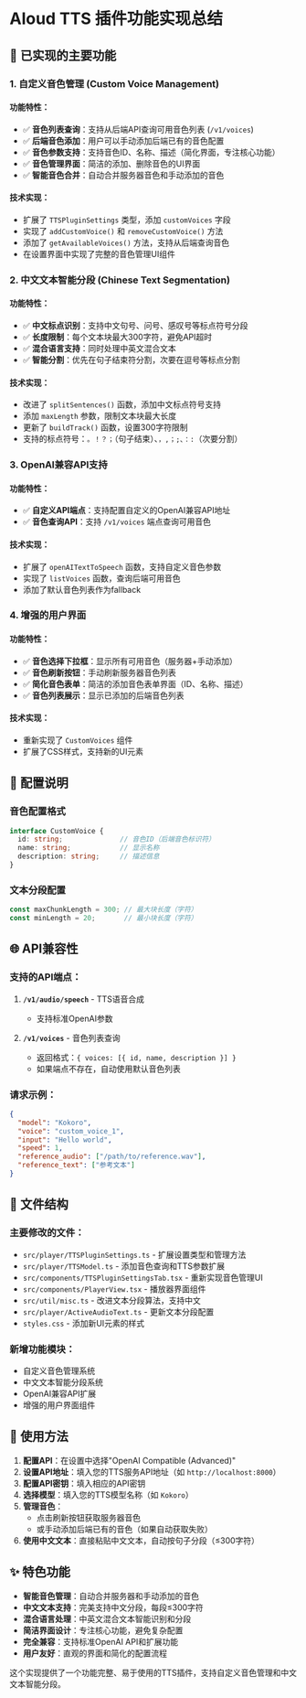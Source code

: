 # Aloud TTS 插件功能实现总结

## 🎯 已实现的主要功能

### 1. **自定义音色管理 (Custom Voice Management)**

#### 功能特性：
- ✅ **音色列表查询**：支持从后端API查询可用音色列表 (`/v1/voices`)
- ✅ **后端音色添加**：用户可以手动添加后端已有的音色配置
- ✅ **音色参数支持**：支持音色ID、名称、描述（简化界面，专注核心功能）
- ✅ **音色管理界面**：简洁的添加、删除音色的UI界面
- ✅ **智能音色合并**：自动合并服务器音色和手动添加的音色

#### 技术实现：
- 扩展了 `TTSPluginSettings` 类型，添加 `customVoices` 字段
- 实现了 `addCustomVoice()` 和 `removeCustomVoice()` 方法
- 添加了 `getAvailableVoices()` 方法，支持从后端查询音色
- 在设置界面中实现了完整的音色管理UI组件

### 2. **中文文本智能分段 (Chinese Text Segmentation)**

#### 功能特性：
- ✅ **中文标点识别**：支持中文句号、问号、感叹号等标点符号分段
- ✅ **长度限制**：每个文本块最大300字符，避免API超时
- ✅ **混合语言支持**：同时处理中英文混合文本
- ✅ **智能分割**：优先在句子结束符分割，次要在逗号等标点分割

#### 技术实现：
- 改进了 `splitSentences()` 函数，添加中文标点符号支持
- 添加 `maxLength` 参数，限制文本块最大长度
- 更新了 `buildTrack()` 函数，设置300字符限制
- 支持的标点符号：`。！？；`（句子结束）、`，,；;、：:`（次要分割）

### 3. **OpenAI兼容API支持**

#### 功能特性：
- ✅ **自定义API端点**：支持配置自定义的OpenAI兼容API地址
- ✅ **音色查询API**：支持 `/v1/voices` 端点查询可用音色

#### 技术实现：
- 扩展了 `openAITextToSpeech` 函数，支持自定义音色参数
- 实现了 `listVoices` 函数，查询后端可用音色
- 添加了默认音色列表作为fallback

### 4. **增强的用户界面**

#### 功能特性：
- ✅ **音色选择下拉框**：显示所有可用音色（服务器+手动添加）
- ✅ **音色刷新按钮**：手动刷新服务器音色列表
- ✅ **简化音色表单**：简洁的添加音色表单界面（ID、名称、描述）
- ✅ **音色列表展示**：显示已添加的后端音色列表
#### 技术实现：
- 重新实现了 `CustomVoices` 组件
- 扩展了CSS样式，支持新的UI元素

## 🔧 配置说明

### 音色配置格式
```typescript
interface CustomVoice {
  id: string;              // 音色ID（后端音色标识符）
  name: string;            // 显示名称
  description: string;     // 描述信息
}
```

### 文本分段配置
```typescript
const maxChunkLength = 300; // 最大块长度（字符）
const minLength = 20;       // 最小块长度（字符）
```



## 🌐 API兼容性

### 支持的API端点：
1. **`/v1/audio/speech`** - TTS语音合成
   - 支持标准OpenAI参数

2. **`/v1/voices`** - 音色列表查询
   - 返回格式：`{ voices: [{ id, name, description }] }`
   - 如果端点不存在，自动使用默认音色列表

### 请求示例：
```json
{
  "model": "Kokoro",
  "voice": "custom_voice_1",
  "input": "Hello world",
  "speed": 1,
  "reference_audio": ["/path/to/reference.wav"],
  "reference_text": ["参考文本"]
}
```

## 📁 文件结构

### 主要修改的文件：
- `src/player/TTSPluginSettings.ts` - 扩展设置类型和管理方法
- `src/player/TTSModel.ts` - 添加音色查询和TTS参数扩展
- `src/components/TTSPluginSettingsTab.tsx` - 重新实现音色管理UI
- `src/components/PlayerView.tsx` - 播放器界面组件
- `src/util/misc.ts` - 改进文本分段算法，支持中文
- `src/player/ActiveAudioText.ts` - 更新文本分段配置
- `styles.css` - 添加新UI元素的样式

### 新增功能模块：
- 自定义音色管理系统
- 中文文本智能分段系统
- OpenAI兼容API扩展
- 增强的用户界面组件

## 🚀 使用方法

1. **配置API**：在设置中选择"OpenAI Compatible (Advanced)"
2. **设置API地址**：填入您的TTS服务API地址（如 `http://localhost:8000`）
3. **配置API密钥**：填入相应的API密钥
4. **选择模型**：填入您的TTS模型名称（如 `Kokoro`）
5. **管理音色**：
   - 点击刷新按钮获取服务器音色
   - 或手动添加后端已有的音色（如果自动获取失败）
6. **使用中文文本**：直接粘贴中文文本，自动按句子分段（≤300字符）

## ✨ 特色功能

- **智能音色管理**：自动合并服务器和手动添加的音色
- **中文文本支持**：完美支持中文分段，每段≤300字符
- **混合语言处理**：中英文混合文本智能识别和分段
- **简洁界面设计**：专注核心功能，避免复杂配置
- **完全兼容**：支持标准OpenAI API和扩展功能
- **用户友好**：直观的界面和简化的配置流程

这个实现提供了一个功能完整、易于使用的TTS插件，支持自定义音色管理和中文文本智能分段。 